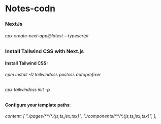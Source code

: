 # Notes-codn


<h3>NextJs </h3>
<h6>npx create-next-app@latest --typescript</h6>

<h3>Install Tailwind CSS with Next.js</h3>

<h4>Install Tailwind CSS:</h4>

<h6>npm install -D tailwindcss postcss autoprefixer</h6>
<h6>npx tailwindcss init -p</h6>

<h4>Configure your template paths:<h4>
<h6> content: [
    "./pages/**/*.{js,ts,jsx,tsx}",
    "./components/**/*.{js,ts,jsx,tsx}",
  ], </h6>
